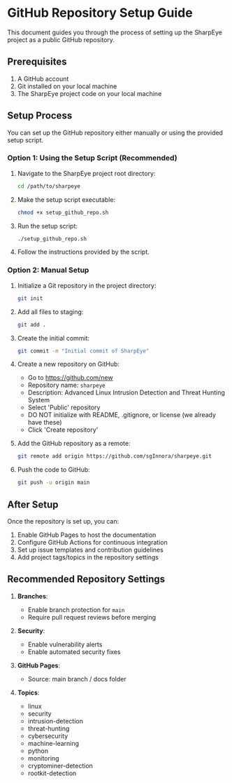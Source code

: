 # GitHub Repository Setup Guide

This document guides you through the process of setting up the SharpEye project as a public GitHub repository.

## Prerequisites

1. A GitHub account
2. Git installed on your local machine
3. The SharpEye project code on your local machine

## Setup Process

You can set up the GitHub repository either manually or using the provided setup script.

### Option 1: Using the Setup Script (Recommended)

1. Navigate to the SharpEye project root directory:
   ```bash
   cd /path/to/sharpeye
   ```

2. Make the setup script executable:
   ```bash
   chmod +x setup_github_repo.sh
   ```

3. Run the setup script:
   ```bash
   ./setup_github_repo.sh
   ```

4. Follow the instructions provided by the script.

### Option 2: Manual Setup

1. Initialize a Git repository in the project directory:
   ```bash
   git init
   ```

2. Add all files to staging:
   ```bash
   git add .
   ```

3. Create the initial commit:
   ```bash
   git commit -m "Initial commit of SharpEye"
   ```

4. Create a new repository on GitHub:
   - Go to https://github.com/new
   - Repository name: `sharpeye`
   - Description: Advanced Linux Intrusion Detection and Threat Hunting System
   - Select 'Public' repository
   - DO NOT initialize with README, .gitignore, or license (we already have these)
   - Click 'Create repository'

5. Add the GitHub repository as a remote:
   ```bash
   git remote add origin https://github.com/sgInnora/sharpeye.git
   ```

6. Push the code to GitHub:
   ```bash
   git push -u origin main
   ```

## After Setup

Once the repository is set up, you can:

1. Enable GitHub Pages to host the documentation
2. Configure GitHub Actions for continuous integration
3. Set up issue templates and contribution guidelines
4. Add project tags/topics in the repository settings

## Recommended Repository Settings

1. **Branches**:
   - Enable branch protection for `main`
   - Require pull request reviews before merging

2. **Security**:
   - Enable vulnerability alerts
   - Enable automated security fixes

3. **GitHub Pages**:
   - Source: main branch / docs folder

4. **Topics**:
   - linux
   - security
   - intrusion-detection
   - threat-hunting
   - cybersecurity
   - machine-learning
   - python
   - monitoring
   - cryptominer-detection
   - rootkit-detection